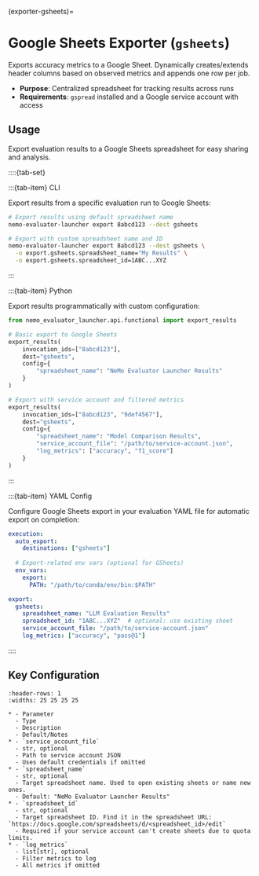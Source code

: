 (exporter-gsheets)=

# Google Sheets Exporter (`gsheets`)

Exports accuracy metrics to a Google Sheet. Dynamically creates/extends header columns based on observed metrics and appends one row per job.

- **Purpose**: Centralized spreadsheet for tracking results across runs
- **Requirements**: `gspread` installed and a Google service account with access

## Usage

Export evaluation results to a Google Sheets spreadsheet for easy sharing and analysis.

::::{tab-set}

:::{tab-item} CLI

Export results from a specific evaluation run to Google Sheets:

```bash
# Export results using default spreadsheet name
nemo-evaluator-launcher export 8abcd123 --dest gsheets

# Export with custom spreadsheet name and ID
nemo-evaluator-launcher export 8abcd123 --dest gsheets \
  -o export.gsheets.spreadsheet_name="My Results" \
  -o export.gsheets.spreadsheet_id=1ABC...XYZ
```

:::

:::{tab-item} Python

Export results programmatically with custom configuration:

```python
from nemo_evaluator_launcher.api.functional import export_results

# Basic export to Google Sheets
export_results(
    invocation_ids=["8abcd123"], 
    dest="gsheets", 
    config={
        "spreadsheet_name": "NeMo Evaluator Launcher Results"
    }
)

# Export with service account and filtered metrics
export_results(
    invocation_ids=["8abcd123", "9def4567"], 
    dest="gsheets", 
    config={
        "spreadsheet_name": "Model Comparison Results",
        "service_account_file": "/path/to/service-account.json",
        "log_metrics": ["accuracy", "f1_score"]
    }
)
```

:::

:::{tab-item} YAML Config

Configure Google Sheets export in your evaluation YAML file for automatic export on completion:

```yaml
execution:
  auto_export:
    destinations: ["gsheets"]
  
  # Export-related env vars (optional for GSheets)
  env_vars:
    export:
      PATH: "/path/to/conda/env/bin:$PATH"

export:
  gsheets:
    spreadsheet_name: "LLM Evaluation Results"
    spreadsheet_id: "1ABC...XYZ"  # optional: use existing sheet
    service_account_file: "/path/to/service-account.json"
    log_metrics: ["accuracy", "pass@1"]
```

::::

## Key Configuration

```{list-table}
:header-rows: 1
:widths: 25 25 25 25

* - Parameter
  - Type
  - Description
  - Default/Notes
* - `service_account_file`
  - str, optional
  - Path to service account JSON
  - Uses default credentials if omitted
* - `spreadsheet_name`
  - str, optional
  - Target spreadsheet name. Used to open existing sheets or name new ones.
  - Default: "NeMo Evaluator Launcher Results"
* - `spreadsheet_id`
  - str, optional
  - Target spreadsheet ID. Find it in the spreadsheet URL: `https://docs.google.com/spreadsheets/d/<spreadsheet_id>/edit`
  - Required if your service account can't create sheets due to quota limits.
* - `log_metrics`
  - list[str], optional
  - Filter metrics to log
  - All metrics if omitted
```
